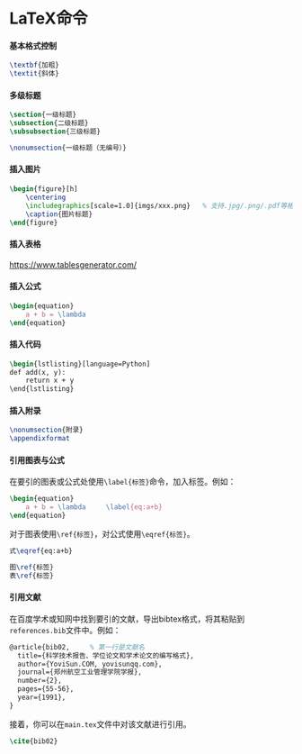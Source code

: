# LaTeX命令

#### 基本格式控制

```latex
\textbf{加粗}
\textit{斜体}
```

#### 多级标题

```latex
\section{一级标题}
\subsection{二级标题}
\subsubsection{三级标题}

\nonumsection{一级标题（无编号）}
```

#### 插入图片

```latex
\begin{figure}[h]
    \centering
    \includegraphics[scale=1.0]{imgs/xxx.png}	% 支持.jpg/.png/.pdf等格式
    \caption{图片标题}
\end{figure}
```

#### 插入表格

https://www.tablesgenerator.com/

#### 插入公式

```latex
\begin{equation}
	a + b = \lambda
\end{equation}
```

#### 插入代码

```latex
\begin{lstlisting}[language=Python]
def add(x, y):
	return x + y
\end{lstlisting}
```

#### 插入附录

```latex
\nonumsection{附录}
\appendixformat
```

#### 引用图表与公式

在要引的图表或公式处使用`\label{标签}`命令，加入标签。例如：

```latex
\begin{equation}
	a + b = \lambda		\label{eq:a+b}
\end{equation}
```

对于图表使用`\ref{标签}`，对公式使用`\eqref{标签}`。

```latex
式\eqref{eq:a+b}

图\ref{标签}
表\ref{标签}
```

#### 引用文献

在百度学术或知网中找到要引的文献，导出bibtex格式，将其粘贴到`references.bib`文件中。例如：

```latex
@article{bib02,		% 第一行是文献名
  title={科学技术报告、学位论文和学术论文的编写格式},
  author={YoviSun.COM, yovisunqq.com},
  journal={郑州航空工业管理学院学报},
  number={2},
  pages={55-56},
  year={1991},
}
```

接着，你可以在`main.tex`文件中对该文献进行引用。

```latex
\cite{bib02}
```

